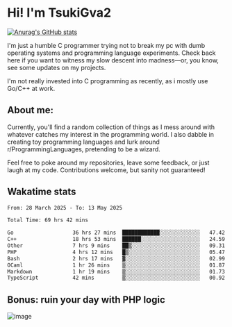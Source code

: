 # Hi! I'm TsukiGva2

[![Anurag's GitHub stats](https://github-readme-stats.vercel.app/api?username=tsukigva2&theme=gruvbox&show_icons=true)](https://github.com/anuraghazra/github-readme-stats)

I'm just a humble C programmer trying not to break my pc with dumb operating systems and programming language experiments. Check back here if you want to witness my slow descent into madness—or, you know, see some updates on my projects.

I'm not really invested into C programming as recently, as i mostly use Go/C++ at work.

## About me:

Currently, you'll find a random collection of things as I mess around with whatever catches my interest in the programming world. I also dabble in creating toy programming languages and lurk around r/ProgrammingLanguages, pretending to be a wizard.

Feel free to poke around my repositories, leave some feedback, or just laugh at my code. Contributions welcome, but sanity not guaranteed!


## Wakatime stats

<!--START_SECTION:waka-->

```txt
From: 28 March 2025 - To: 13 May 2025

Total Time: 69 hrs 42 mins

Go                   36 hrs 27 mins  ████████████░░░░░░░░░░░░░   47.42 %
C++                  18 hrs 53 mins  ██████░░░░░░░░░░░░░░░░░░░   24.59 %
Other                7 hrs 9 mins    ██▒░░░░░░░░░░░░░░░░░░░░░░   09.31 %
PHP                  4 hrs 12 mins   █▒░░░░░░░░░░░░░░░░░░░░░░░   05.47 %
Bash                 2 hrs 17 mins   ▓░░░░░░░░░░░░░░░░░░░░░░░░   02.99 %
OCaml                1 hr 26 mins    ▒░░░░░░░░░░░░░░░░░░░░░░░░   01.87 %
Markdown             1 hr 19 mins    ▒░░░░░░░░░░░░░░░░░░░░░░░░   01.73 %
TypeScript           42 mins         ▒░░░░░░░░░░░░░░░░░░░░░░░░   00.92 %
```

<!--END_SECTION:waka-->

## Bonus: ruin your day with PHP logic

![image](https://github.com/user-attachments/assets/ca5eea46-08ff-4478-864a-a9008b433368)
